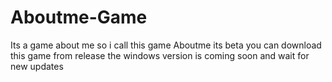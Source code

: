 # Aboutme-Game
Its a game about me so i call this game Aboutme its beta
you can download this game from release
the windows version is coming soon
and wait for new updates

